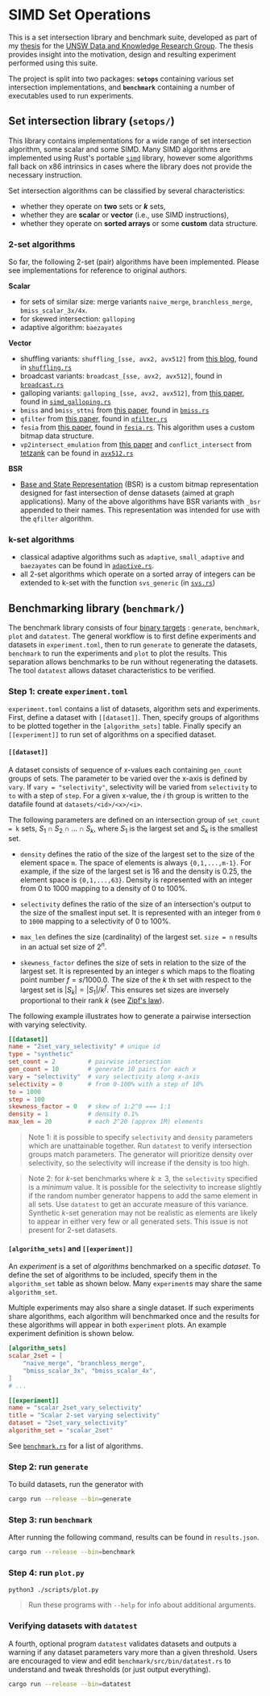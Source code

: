 # SIMD Set Operations
This is a set intersection library and benchmark suite, developed as part of my
[thesis](thesis.pdf) for the [UNSW Data and Knowledge Research
Group](https://unswdb.github.io/). The thesis provides insight into the
motivation, design and resulting experiment performed using this suite.

The project is split into two packages:
**`setops`** containing various set intersection implementations, and
**`benchmark`** containing a number of executables used to run experiments.

## Set intersection library (`setops/`)
This library contains implementations for a wide range of set intersection
algorithm, some scalar and some SIMD. Many SIMD algorithms are implemented using
Rust's portable [`simd`](https://doc.rust-lang.org/std/simd/index.html) library,
however some algorithms fall back on x86 intrinsics in cases where the library
does not provide the necessary instruction.

Set intersection algorithms can be classified by several characteristics:
- whether they operate on **two** sets or ***k*** sets,
- whether they are **scalar** or **vector** (i.e., use SIMD instructions),
- whether they operate on **sorted arrays** or some **custom** data structure.

### 2-set algorithms
So far, the following 2-set (pair) algorithms have been implemented. Please see
implementations for reference to original authors.

**Scalar**
- for sets of similar size: merge variants `naive_merge`, `branchless_merge`,
`bmiss_scalar_3x/4x`.
- for skewed intersection: `galloping`
- adaptive algorithm: `baezayates`

**Vector**
- shuffling variants: `shuffling_[sse, avx2, avx512]`
from [this blog](https://highlyscalable.wordpress.com/2012/06/05/fast-intersection-sorted-lists-sse/),
found in [`shuffling.rs`](setops/src/intersect/shuffling.rs)
- broadcast variants: `broadcast_[sse, avx2, avx512]`,
found in [`broadcast.rs`](setops/src/intersect/broadcast.rs)
- galloping variants: `galloping_[sse, avx2, avx512]`,
from [this paper](https://arxiv.org/abs/1401.6399),
found in [`simd_galloping.rs`](setops/src/intersect/simd_galloping.rs)
- `bmiss` and `bmiss_sttni`
from [this paper](https://dl.acm.org/doi/10.14778/2735508.2735518),
found in [`bmiss.rs`](setops/src/intersect/bmiss.rs)
- `qfilter` from [this paper](https://dl.acm.org/doi/10.1145/3183713.3196924),
found in [`qfilter.rs`](setops/src/intersect/qfilter.rs)
- `fesia` from [this paper](https://ieeexplore.ieee.org/abstract/document/9101681),
found in [`fesia.rs`](setops/src/intersect/fesia.rs).
This algorithm uses a custom bitmap data structure.
- `vp2intersect_emulation` from [this paper](https://arxiv.org/pdf/2112.06342.pdf)
and `conflict_intersect` from [tetzank](https://github.com/tetzank/SIMDSetOperations)
can be found in [`avx512.rs`](setops/src/intersect/avx512.rs)

**BSR**
- [Base and State Representation](https://dl.acm.org/doi/abs/10.1145/3183713.3196924)
(BSR) is a custom bitmap representation designed for fast intersection of dense
datasets (aimed at graph applications). Many of the above algorithms have BSR
variants with `_bsr` appended to their names. This representation was intended
for use with the `qfilter` algorithm.


### k-set algorithms
- classical adaptive algorithms such as `adaptive`, `small_adaptive` and
`baezayates` can be found in [`adaptive.rs`](setops/src/intersect/adaptive.rs).
- all 2-set algorithms which operate on a sorted array of integers can be
extended to k-set with the function `svs_generic` (in
[`svs.rs`](setops/src/intersect/svs.rs))


## Benchmarking library (`benchmark/`)

The benchmark library consists of four [binary
targets](https://doc.rust-lang.org/cargo/reference/cargo-targets.html#binaries)
: `generate`, `benchmark`, `plot` and `datatest`. The general workflow is to
first define experiments and datasets in `experiment.toml`, then to run
`generate` to generate the datasets, `benchmark` to run the experiments and
`plot` to plot the results. This separation allows benchmarks to be run without
regenerating the datasets. The tool `datatest` allows dataset characteristics to
be verified.

### Step 1: create `experiment.toml`
`experiment.toml` contains a list of datasets, algorithm sets and experiments.
First, define a dataset with `[[dataset]]`. Then, specify groups of algorithms
to be plotted together in the `[algorithm_sets]` table. Finally specify an
`[[experiment]]` to run set of algorithms on a specified dataset.

#### `[[dataset]]`
A dataset consists of sequence of x-values each containing `gen_count` groups of
sets. The parameter to be varied over the x-axis is defined by `vary`. If
`vary = "selectivity"`, selectivity will be varied from `selectivity` to `to`
with a step of `step`. For a given x-value, the $i$ th group is written to the
datafile found at `datasets/<id>/<x>/<i>`.

The following parameters are defined on an intersection group of `set_count = k`
sets, $S_1\cap S_2\cap ...\cap S_k$, where $S_1$ is the largest set and $S_k$ is
the smallest set.

- `density` defines the ratio of the size of the largest set to the size of the
element space `m`. The space of elements is always `{0,1,...,m-1}`. For
example, if the size of the largest set is 16 and the density is 0.25, the
element space is `{0,1,...,63}`. Density is represented with an integer from 0
to 1000 mapping to a density of 0 to 100%.

- `selectivity` defines the ratio of the size of an intersection's output to the
size of the smallest input set. It is represented with an integer from `0` to
`1000` mapping to a selectivity of 0 to 100%.

- `max_len` defines the size (cardinality) of the largest set. `size = n`
results in an actual set size of $2^n$.

- `skewness_factor` defines the size of sets in relation to the size of the
largest set. It is represented by an integer $s$ which maps to the floating
point number $f=s/1000.0$. The size of the $k$ th set with respect to the
largest set is $|S_k| = |S_1|/k^f$. This ensures set sizes are inversely
proportional to their rank $k$
(see [Zipf's law](https://en.wikipedia.org/wiki/Zipf%27s_law)).


The following example illustrates how to generate a pairwise intersection with
varying selectivity.
```toml
[[dataset]]
name = "2set_vary_selectivity" # unique id
type = "synthetic"
set_count = 2         # pairwise intersection
gen_count = 10        # generate 10 pairs for each x
vary = "selectivity"  # vary selectivity along x-axis
selectivity = 0       # from 0-100% with a step of 10%
to = 1000
step = 100
skewness_factor = 0   # skew of 1:2^0 === 1:1
density = 1           # density 0.1%
max_len = 20          # each 2^20 (approx 1M) elements
```

> Note 1: it is possible to specify `selectivity` and `density` parameters which
are unattainable together. Run `datatest` to verify intersection groups match
parameters. The generator will prioritize density over selectivity, so the
selectivity will increase if the density is too high.

> Note 2: for $k$-set benchmarks where $k\ge 3$, the `selectivity` specified is
a *minimum* value. It is possible for the selectivity to increase slightly if
the random number generator happens to add the same element in all sets. Use
`datatest` to get an accurate measure of this variance. Synthetic $k$-set
generation may not be realistic as elements are likely to appear in either very
few or all generated sets. This issue is not present for 2-set datasets. 

#### `[algorithm_sets]` and `[[experiment]]`
An *experiment* is a set of *algorithms* benchmarked on a specific *dataset*.
To define the set of algorithms to be included, specify them in the
`algorithm_set` table as shown below. Many `experiment`s may share the same
`algorithm_set`.

Multiple experiments may also share a single dataset. If such experiments share
algorithms, each algorithm will benchmarked once and the results for these
algorithms will appear in both `experiment` plots. An example experiment
definition is shown below.
```toml
[algorithm_sets]
scalar_2set = [
    "naive_merge", "branchless_merge",
    "bmiss_scalar_3x", "bmiss_scalar_4x",
]
# ...

[[experiment]]
name = "scalar_2set_vary_selectivity"
title = "Scalar 2-set varying selectivity"
dataset = "2set_vary_selectivity"
algorithm_set = "scalar_2set"
```
See [`benchmark.rs`](benchmark/src/bin/benchmark.rs) for a list of algorithms.

### Step 2: run `generate`
To build datasets, run the generator with
```sh
cargo run --release --bin=generate
```

### Step 3: run `benchmark`
After running the following command, results can be found in `results.json`.
```sh
cargo run --release --bin=benchmark
```

### Step 4: run `plot.py`
```sh
python3 ./scripts/plot.py
```

> Run these programs with `--help` for info about additional arguments.

### Verifying datasets with `datatest`
A fourth, optional program `datatest` validates datasets and outputs a warning
if any dataset parameters vary more than a given threshold. Users are encouraged
to view and edit `benchmark/src/bin/datatest.rs` to understand and tweak
thresholds (or just output everything).
```sh
cargo run --release --bin=datatest
```
